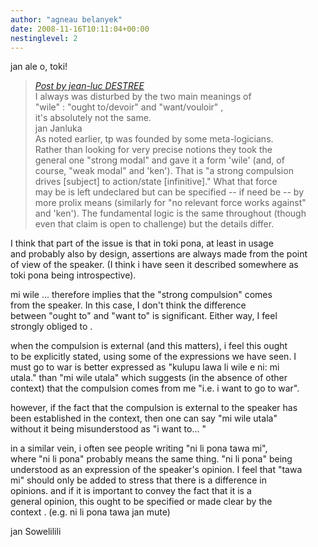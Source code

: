```yaml
---
author: "agneau belanyek"
date: 2008-11-16T10:11:04+00:00
nestinglevel: 2
---
```

jan ale o, toki!  

> [_Post by jean-luc DESTREE_](/ovnpkDbt/how-to-say-it-good-must#post19)  
> I always was disturbed by the two main meanings of  
> "wile" : "ought to/devoir" and "want/vouloir" ,  
> it's absolutely not the same.  
> jan Janluka  
> As noted earlier, tp was founded by some meta-logicians.  
> Rather than looking for very precise notions they took the  
> general one "strong modal" and gave it a form 'wile' (and, of  
> course, "weak modal" and 'ken'). That is "a strong compulsion  
> drives \[subject\] to action/state \[infinitive\]." What that force  
> may be is left undeclared but can be specified -- if need be -- by  
> more prolix means (similarly for "no relevant force works against"  
> and 'ken'). The fundamental logic is the same throughout (though  
> even that claim is open to challenge) but the details differ.  
> 

I think that part of the issue is that in toki pona, at least in usage  
and probably also by design, assertions are always made from the point  
of view of the speaker. (I think i have seen it described somewhere as  
toki pona being introspective).  
  
mi wile <verb>... therefore implies that the "strong compulsion" comes  
from the speaker. In this case, I don't think the difference  
between "ought to" and "want to" is significant. Either way, I feel  
strongly obliged to <verb>.  
  
when the compulsion is external (and this matters), i feel this ought  
to be explicitly stated, using some of the expressions we have seen. I  
must go to war is better expressed as "kulupu lawa li wile e ni: mi  
utala." than "mi wile utala" which suggests (in the absence of other  
context) that the compulsion comes from me "i.e. i want to go to war".  
  
however, if the fact that the compulsion is external to the speaker has  
been established in the context, then one can say "mi wile utala"  
without it being misunderstood as "i want to... "  
  
in a similar vein, i often see people writing "ni li pona tawa mi",  
where "ni li pona" probably means the same thing. "ni li pona" being  
understood as an expression of the speaker's opinion. I feel that "tawa  
mi" should only be added to stress that there is a difference in  
opinions. and if it is important to convey the fact that it is a  
general opinion, this ought to be specified or made clear by the  
context . (e.g. ni li pona tawa jan mute)  
  
jan Sowelilili